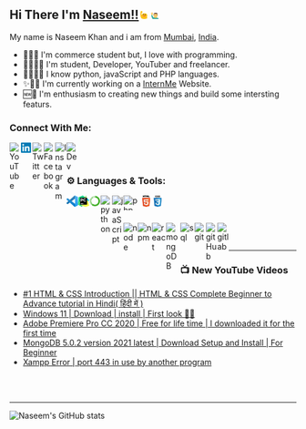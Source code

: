 ## Hi There I'm [Naseem!!](https://www.facebook.com/LetsProgramIt)<img src="./assets/tenor.gif" width="3%" > <img src="./assets/tenor1.gif" width="3%" >

<!-- ![img](https://devops.com/wp-content/uploads/2021/03/canstockphoto2660864.jpg) -->

<!-- <img src="https://devops.com/wp-content/uploads/2021/03/canstockphoto2660864.jpg" width="100%" height="40%"> -->

My name is Naseem Khan and i am from [Mumbai](https://www.google.com/maps/d/u/0/viewer?msa=0&ie=UTF8&t=h&vpsrc=6&ll=18.980328791460895%2C73.01254642410944&spn=11.50114%2C21.621094&z=12&source=embed&mid=1DfFcv3jAM8NAeioBjW_CHwtKL3A), [India](https://www.google.com/maps/d/u/0/viewer?msa=0&dg=feature&mid=1DBhwGb5W_2Vu5gPLMN_IsT7_thE&ll=23.543844826108998%2C84.22668450000002&z=5).
- 👩‍💻💵 I'm commerce student but, I love with programming.
- 👨‍🎓👩‍💻 I'm student, Developer, YouTuber and freelancer.
- 👩‍💻🐱‍🏍 I know python, javaScript and PHP languages.
- ✨👷‍♂️ I'm currently working on a [InternMe](https://www.linkedin.com/in/internme-startyourcareer/) Website.
- 🆕🗽 I'm enthusiasm to creating new things and build some intersting featurs.


### Connect With Me:
[<img align="left" alt="YouTube" width="20px"  src="https://upload.wikimedia.org/wikipedia/commons/thumb/0/09/YouTube_full-color_icon_%282017%29.svg/1280px-YouTube_full-color_icon_%282017%29.svg.png" />](https://www.youtube.com/channel/UCaeD39ucT0rKFwV8VybdL2A)
[<img align="left" alt="LinkedIn" width="20px"  src="./assets/linkedInlogo.png" />](https://www.linkedin.com/in/naseem-khan-4167b21b2/)
[<img align="left" alt="Twitter" width="20px"  src="https://logodownload.org/wp-content/uploads/2014/09/twitter-logo-2-1.png" />](https://twitter.com/naseem44140779)
[<img align="left" alt="Facebook" width="20px"  src="https://pngimg.com/uploads/facebook_logos/facebook_logos_PNG19748.png" />](https://www.facebook.com/LetsProgramIt)
[<img align="left" alt="Instagram" width="20px"  src="http://assets.stickpng.com/images/580b57fcd9996e24bc43c521.png" />](https://www.instagram.com/lets_program_it/)
[<img align="left" alt="Dev" width="20px"  src="https://cdn3.iconfinder.com/data/icons/logos-and-brands-adobe/512/84_Dev-512.png" />](https://dev.to/naseemkhan7021)

<br/>
<br/>

### ⚙ Languages & Tools:
[<img align="left" alt="VS" width="20px"  src="./assets/VS.png" />](https://www.youtube.com/channel/UCaeD39ucT0rKFwV8VybdL2A)
[<img align="left" alt="pycharm" width="20px"  src="./assets/pyCh.png" />](https://www.youtube.com/channel/UCaeD39ucT0rKFwV8VybdL2A)
[<img align="left" alt="anacoda" width="20px"  src="./assets/anacoda.png" />](https://www.youtube.com/channel/UCaeD39ucT0rKFwV8VybdL2A)
[<img align="left" alt="python" width="20px"  src="https://upload.wikimedia.org/wikipedia/commons/thumb/c/c3/Python-logo-notext.svg/768px-Python-logo-notext.svg.png" />](https://www.youtube.com/channel/UCaeD39ucT0rKFwV8VybdL2A)
[<img align="left" alt="javaScript" width="20px"  src="https://upload.wikimedia.org/wikipedia/commons/6/6a/JavaScript-logo.png" />](https://www.youtube.com/channel/UCaeD39ucT0rKFwV8VybdL2A)
[<img align="left" alt="php" width="30px" object-fit="cover" height="26px" src="https://upload.wikimedia.org/wikipedia/commons/2/27/PHP-logo.svg" />](https://www.youtube.com/channel/UCaeD39ucT0rKFwV8VybdL2A)
[<img align="left" alt="html" width="20px"  src="https://raw.githubusercontent.com/github/explore/80688e429a7d4ef2fca1e82350fe8e3517d3494d/topics/html/html.png" />](https://www.youtube.com/channel/UCaeD39ucT0rKFwV8VybdL2A)
[<img align="left" alt="css" width="20px"  src="https://raw.githubusercontent.com/github/explore/80688e429a7d4ef2fca1e82350fe8e3517d3494d/topics/css/css.png" />](https://www.youtube.com/channel/UCaeD39ucT0rKFwV8VybdL2A)

<br/>
<br/>

[<img align="left" alt="node" width="25px"  src="https://upload.wikimedia.org/wikipedia/commons/thumb/d/d9/Node.js_logo.svg/1280px-Node.js_logo.svg.png" />](https://www.youtube.com/channel/UCaeD39ucT0rKFwV8VybdL2A)
[<img align="left" alt="npm" width="25px"  src="https://upload.wikimedia.org/wikipedia/commons/thumb/d/db/Npm-logo.svg/1200px-Npm-logo.svg.png" />](https://www.youtube.com/channel/UCaeD39ucT0rKFwV8VybdL2A)
[<img align="left" alt="react" width="25px"  src="https://upload.wikimedia.org/wikipedia/commons/thumb/a/a7/React-icon.svg/1280px-React-icon.svg.png" />](https://www.youtube.com/channel/UCaeD39ucT0rKFwV8VybdL2A)
[<img align="left" alt="mongoDB" width="25px"  src="https://webassets.mongodb.com/_com_assets/cms/MongoDB_Logo_FullColorBlack_RGB-4td3yuxzjs.png" />](https://www.youtube.com/channel/UCaeD39ucT0rKFwV8VybdL2A)
[<img align="left" alt="sql" width="25px"  src="https://download.logo.wine/logo/MySQL/MySQL-Logo.wine.png" />](https://www.youtube.com/channel/UCaeD39ucT0rKFwV8VybdL2A)
[<img align="left" alt="git" width="20px"  src="https://git-scm.com/images/logos/downloads/Git-Icon-1788C.png" />](https://www.youtube.com/channel/UCaeD39ucT0rKFwV8VybdL2A)
[<img align="left" alt="gitHub" width="20px"  src="https://image.flaticon.com/icons/png/512/25/25231.png" />](https://www.youtube.com/channel/UCaeD39ucT0rKFwV8VybdL2A)
[<img align="left" alt="gitlab" width="20px"  src="https://www.devopsschool.com/assets/assets1/images/courses/gitlab-training.png" />](https://www.youtube.com/channel/UCaeD39ucT0rKFwV8VybdL2A)

<br/>
<br/>

---

### 📺 New YouTube Videos
<!-- YOUTUBE:START -->
- [#1 HTML & CSS Introduction || HTML & CSS Complete Beginner to Advance tutorial in Hindi( हिंदी में )](https://www.youtube.com/watch?v=VVG7GLaV6_0)
- [Windows 11 | Download | install | First look 👀👀](https://www.youtube.com/watch?v=dekrsOEaDjA)
- [Adobe Premiere Pro CC 2020 | Free for life time | I downloaded it for the first time](https://www.youtube.com/watch?v=wfvIdZXyVEo)
- [MongoDB 5.0.2 version 2021 latest | Download Setup and Install | For Beginner](https://www.youtube.com/watch?v=1uyq1lSkkyU)
- [Xampp Error | port 443 in use by another program](https://www.youtube.com/watch?v=RNwQVRBicXI)
<!-- YOUTUBE:END -->

<br/>
<br/>

---

![Naseem's GitHub stats](https://github-readme-stats.vercel.app/api?username=naseemkhan7021&count_private=true&show_icons=true&hide_border=true)


